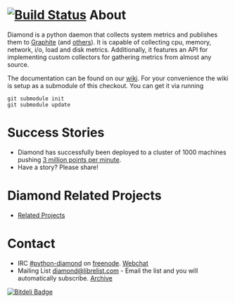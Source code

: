 [![Build Status](https://travis-ci.org/python-diamond/Diamond.svg?branch=master)](https://travis-ci.org/python-diamond/Diamond)
About
=====

Diamond is a python daemon that collects system metrics and publishes them to
[Graphite](https://github.com/BrightcoveOS/Diamond/wiki/handler-GraphiteHandler)
(and [others](https://github.com/BrightcoveOS/Diamond/wiki/Handlers)). It is
capable of collecting cpu, memory, network, i/o, load and disk metrics.  Additionally,
it features an API for implementing custom collectors for gathering metrics from almost any source.

The documentation can be found on our [wiki](https://github.com/BrightcoveOS/Diamond/wiki). For your
convenience the wiki is setup as a submodule of this checkout. You can get it via running

    git submodule init
    git submodule update

Success Stories
=====

 * Diamond has successfully been deployed to a cluster of 1000 machines pushing [3 million points per minute](https://answers.launchpad.net/graphite/+question/178969).
 * Have a story? Please share!

Diamond Related Projects
=====
 * [Related Projects](https://github.com/BrightcoveOS/Diamond/wiki/Related-Projects)
 
Contact
=====
 * IRC [#python-diamond](irc://chat.freenode.net:6667/%23python-diamond) on [freenode](http://www.freenode.net). [Webchat](http://webchat.freenode.net/?channels=python-diamond)
 * Mailing List [diamond@librelist.com](mailto:diamond@librelist.com) - Email the list and you will automatically subscribe. [Archive](http://librelist.com/browser/diamond/)

[![Bitdeli Badge](https://d2weczhvl823v0.cloudfront.net/BrightcoveOS/diamond/trend.png)](https://bitdeli.com/free "Bitdeli Badge")

